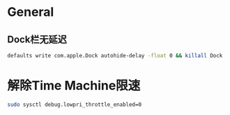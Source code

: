 # General

## Dock栏无延迟

```bash
defaults write com.apple.Dock autohide-delay -float 0 && killall Dock
```

# 解除Time Machine限速

```bash
sudo sysctl debug.lowpri_throttle_enabled=0
```


